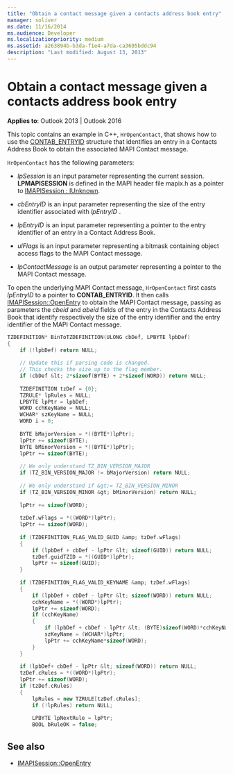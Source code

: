 ```yaml
---
title: "Obtain a contact message given a contacts address book entry"
manager: soliver
ms.date: 11/16/2014
ms.audience: Developer
ms.localizationpriority: medium
ms.assetid: a263894b-b3da-f1e4-a7da-ca3695bddc94
description: "Last modified: August 13, 2013"
---
```


# Obtain a contact message given a contacts address book entry

**Applies to**: Outlook 2013 | Outlook 2016 
  
This topic contains an example in C++, `HrOpenContact`, that shows how to use the [CONTAB_ENTRYID](contab_entryid.md) structure that identifies an entry in a Contacts Address Book to obtain the associated MAPI Contact message. 
  
`HrOpenContact` has the following parameters: 
  
-  *lpSession*  is an input parameter representing the current session. **LPMAPISESSION** is defined in the MAPI header file mapix.h as a pointer to [IMAPISession : IUnknown](imapisessioniunknown.md).
    
-  *cbEntryID*  is an input parameter representing the size of the entry identifier associated with  *lpEntryID*  . 
    
-  *lpEntryID*  is an input parameter representing a pointer to the entry identifier of an entry in a Contact Address Book. 
    
-  *ulFlags*  is an input parameter representing a bitmask containing object access flags to the MAPI Contact message. 
    
-  *lpContactMessage*  is an output parameter representing a pointer to the MAPI Contact message. 
    
To open the underlying MAPI Contact message,  `HrOpenContact` first casts  *lpEntryID*  to a pointer to **CONTAB_ENTRYID**. It then calls [IMAPISession::OpenEntry](imapisession-openentry.md) to obtain the MAPI Contact message, passing as parameters the  *cbeid*  and  *abeid*  fields of the entry in the Contacts Address Book that identify respectively the size of the entry identifier and the entry identifier of the MAPI Contact message. 
  
```cpp
TZDEFINITION* BinToTZDEFINITION(ULONG cbDef, LPBYTE lpbDef) 
{ 
    if (!lpbDef) return NULL; 
 
    // Update this if parsing code is changed. 
    // This checks the size up to the flag member. 
    if (cbDef &lt; 2*sizeof(BYTE) + 2*sizeof(WORD)) return NULL; 
 
    TZDEFINITION tzDef = {0}; 
    TZRULE* lpRules = NULL; 
    LPBYTE lpPtr = lpbDef; 
    WORD cchKeyName = NULL; 
    WCHAR* szKeyName = NULL; 
    WORD i = 0; 
 
    BYTE bMajorVersion = *((BYTE*)lpPtr); 
    lpPtr += sizeof(BYTE); 
    BYTE bMinorVersion = *((BYTE*)lpPtr); 
    lpPtr += sizeof(BYTE); 
 
    // We only understand TZ_BIN_VERSION_MAJOR 
    if (TZ_BIN_VERSION_MAJOR != bMajorVersion) return NULL; 
 
    // We only understand if &gt;= TZ_BIN_VERSION_MINOR 
    if (TZ_BIN_VERSION_MINOR &gt; bMinorVersion) return NULL; 
 
    lpPtr += sizeof(WORD); 
 
    tzDef.wFlags = *((WORD*)lpPtr); 
    lpPtr += sizeof(WORD); 
 
    if (TZDEFINITION_FLAG_VALID_GUID &amp; tzDef.wFlags) 
    { 
        if (lpbDef + cbDef - lpPtr &lt; sizeof(GUID)) return NULL; 
        tzDef.guidTZID = *((GUID*)lpPtr); 
        lpPtr += sizeof(GUID); 
    } 
 
    if (TZDEFINITION_FLAG_VALID_KEYNAME &amp; tzDef.wFlags) 
    { 
        if (lpbDef + cbDef - lpPtr &lt; sizeof(WORD)) return NULL; 
        cchKeyName = *((WORD*)lpPtr); 
        lpPtr += sizeof(WORD); 
        if (cchKeyName) 
        { 
            if (lpbDef + cbDef - lpPtr &lt; (BYTE)sizeof(WORD)*cchKeyName) return NULL; 
            szKeyName = (WCHAR*)lpPtr; 
            lpPtr += cchKeyName*sizeof(WORD); 
        } 
    } 
 
    if (lpbDef+ cbDef - lpPtr &lt; sizeof(WORD)) return NULL; 
    tzDef.cRules = *((WORD*)lpPtr); 
    lpPtr += sizeof(WORD); 
    if (tzDef.cRules) 
    { 
        lpRules = new TZRULE[tzDef.cRules]; 
        if (!lpRules) return NULL; 
 
        LPBYTE lpNextRule = lpPtr; 
        BOOL bRuleOK = false; 

```

## See also

- [IMAPISession::OpenEntry](imapisession-openentry.md)


